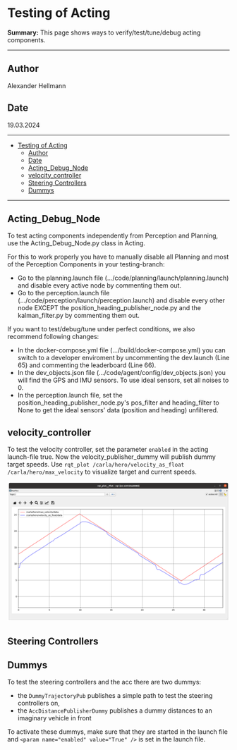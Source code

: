 # Testing of Acting

**Summary:** This page shows ways to verify/test/tune/debug acting components.

---

## Author

Alexander Hellmann

## Date

19.03.2024

---
<!-- TOC -->
- [Testing of Acting](#testing-of-acting)
  - [Author](#author)
  - [Date](#date)
  - [Acting\_Debug\_Node](#acting_debug_node)
  - [velocity\_controller](#velocity_controller)
  - [Steering Controllers](#steering-controllers)
  - [Dummys](#dummys)
<!-- TOC -->

---

## Acting_Debug_Node

To test acting components independently from Perception and Planning, use the Acting_Debug_Node.py class in Acting.

For this to work properly you have to manually disable all Planning and most of the Perception Components in your testing-branch:

- Go to the planning.launch file (.../code/planning/launch/planning.launch) and disable every active node by commenting them out.
- Go to the perception.launch file (.../code/perception/launch/perception.launch) and disable every other node EXCEPT the position_heading_publisher_node.py and the kalman_filter.py by commenting them out.

If you want to test/debug/tune under perfect conditions, we also recommend following changes:

- In the docker-compose.yml file (.../build/docker-compose.yml) you can switch to a developer enviroment by uncommenting the dev.launch (Line 65) and commenting the leaderboard (Line 66).
- In the dev_objects.json file (.../code/agent/config/dev_objects.json) you will find the GPS and IMU sensors. To use ideal sensors, set all noises to 0.
- In the perception.launch file, set the position_heading_publisher_node.py's pos_filter and heading_filter to None to get the ideal sensors' data (position and heading) unfiltered.

## velocity_controller

To test the velocity controller, set the parameter ```enabled``` in the acting launch-file true. Now the velocity_publisher_dummy will publish dummy target speeds. Use ```rqt_plot /carla/hero/velocity_as_float /carla/hero/max_velocity``` to visualize target and current speeds.

![image not found](./../00_assets/testing_velocity_pid.png)

## Steering Controllers

## Dummys

To test the steering controllers and the acc there are two dummys:

- the ```DummyTrajectoryPub``` publishes a simple path to test the steering controllers on,
- the ```AccDistancePublisherDummy``` publishes a dummy distances to an imaginary vehicle in front

To activate these dummys, make sure that they are started in the launch file and ```<param name="enabled" value="True" />``` is set in the launch file.
